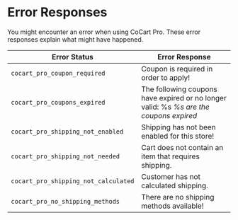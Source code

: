 # Error Responses #

You might encounter an error when using CoCart Pro. These error responses explain what might have happened.

| Error Status | Error Response |
| ------------ | -------------- |
| `cocart_pro_coupon_required` | Coupon is required in order to apply! |
| `cocart_pro_coupons_expired` | The following coupons have expired or no longer valid: %s <i class="label label-info">%s are the coupons expired</i> |
| `cocart_pro_shipping_not_enabled` | Shipping has not been enabled for this store! |
| `cocart_pro_shipping_not_needed` | Cart does not contain an item that requires shipping. |
| `cocart_pro_shipping_not_calculated` | Customer has not calculated shipping. |
| `cocart_pro_no_shipping_methods` | There are no shipping methods available! |
